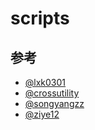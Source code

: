 # scripts



## 参考

- [@lxk0301](https://github.com/lxk0301/jd_scripts)
- [@crossutility](https://github.com/crossutility/Quantumult-X)
- [@songyangzz](https://github.com/songyangzz/QuantumultX)
- [@ziye12](https://github.com/ziye12/JavaScript)